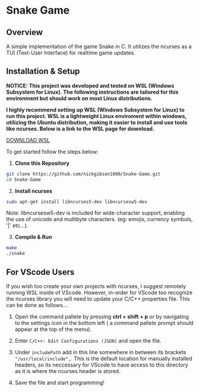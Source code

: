 # Snake Game

## **Overview**
A simple implementation of the game Snake in C. It utilizes the ncurses as a TUI (Text-User Interface) for realtime game updates.

## **Installation & Setup**
**NOTICE: This project was developed and tested on WSL (Windows Subsystem for Linux). The following instructions are tailored for this environment but should work on most Linux distributions.**

**I highly recommend setting up WSL (Windows Subsystem for Linux) to run this project. WSL is a lightweight Linux enviroment within windows, utilizing the Ubuntu distribution, making it easier to install and use tools like ncurses. Below is a link to the WSL page for download.**

[DOWNLOAD WSL](https://learn.microsoft.com/en-us/windows/wsl/install)

To get started follow the steps below:

1. **Clone this Repository**
```sh
git clone https://github.com/nickgibson1000/Snake-Game.git
cd Snake-Game
```

2. **Install ncurses**
```sh
sudo apt-get install libncurses5-dev libncursesw5-dev
```
Note: libncursesw5-dev is included for wide-character support, enabling the use of unicode and multibyte characters. (eg: emojis, currency symbols, '|' etc...).

3. **Compile & Run**
```sh
make
./snake
```

## **For VScode Users**

If you wish too create your own projects with ncurses, I suggest remotely running WSL inside of VScode. However, in-order for VScode too recognize the ncurses library you will need to update your C/C++ properties file. This can be done as follows...

1. Open the command pallete by pressing **ctrl + shift + p** or by navigating to the settings icon in the bottom left ( a command pallete prompt should appear at the top of the menu).

2. Enter ``` C/C++: Edit Configurations (JSON) ``` and open the file.
 
3. Under ```includePath``` add in this line somewhere in between its brackets ```"/usr/local/include",```. This is the default location for manually installed headers, so its neccessary for VScode to have access to this directory as it is where the ncurses header is stored.

4. Save the file and start programming!


